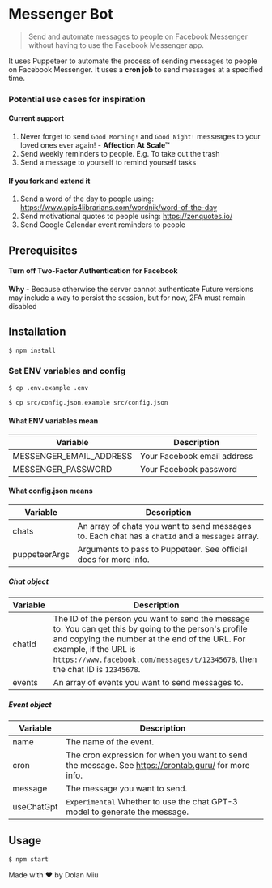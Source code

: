 # Messenger Bot

> Send and automate messages to people on Facebook Messenger without having to use the Facebook Messenger app.

It uses Puppeteer to automate the process of sending messages to people on Facebook Messenger. It uses a **cron job** to send messages at a specified time.

### Potential use cases for inspiration

#### Current support

1. Never forget to send `Good Morning!` and `Good Night!` messeages to your loved ones ever again! - **Affection At Scale™**
2. Send weekly reminders to people. E.g. To take out the trash
3. Send a message to yourself to remind yourself tasks

#### If you fork and extend it

1. Send a word of the day to people using: https://www.apis4librarians.com/wordnik/word-of-the-day
2. Send motivational quotes to people using: https://zenquotes.io/
3. Send Google Calendar event reminders to people

## Prerequisites

#### Turn off Two-Factor Authentication for Facebook

**Why -** Because otherwise the server cannot authenticate
Future versions may include a way to persist the session, but for now, 2FA must remain disabled

## Installation

```sh
$ npm install
```

### Set ENV variables and config

```sh
$ cp .env.example .env
```

```sh
$ cp src/config.json.example src/config.json
```

#### What ENV variables mean

| Variable                | Description                 |
| ----------------------- | --------------------------- |
| MESSENGER_EMAIL_ADDRESS | Your Facebook email address |
| MESSENGER_PASSWORD      | Your Facebook password      |

#### What config.json means

| Variable      | Description                                                                                      |
| ------------- | ------------------------------------------------------------------------------------------------ |
| chats         | An array of chats you want to send messages to. Each chat has a `chatId` and a `messages` array. |
| puppeteerArgs | Arguments to pass to Puppeteer. See official docs for more info.                                 |

##### Chat object

| Variable | Description                                                                                                                                                                                                                                                      |
| -------- | ---------------------------------------------------------------------------------------------------------------------------------------------------------------------------------------------------------------------------------------------------------------- |
| chatId   | The ID of the person you want to send the message to. You can get this by going to the person's profile and copying the number at the end of the URL. For example, if the URL is `https://www.facebook.com/messages/t/12345678`, then the chat ID is `12345678`. |
| events   | An array of events you want to send messages to.                                                                                                                                                                                                                 |

##### Event object

| Variable   | Description                                                                                         |
| ---------- | --------------------------------------------------------------------------------------------------- |
| name       | The name of the event.                                                                              |
| cron       | The cron expression for when you want to send the message. See https://crontab.guru/ for more info. |
| message    | The message you want to send.                                                                       |
| useChatGpt | `Experimental` Whether to use the chat GPT-3 model to generate the message.                         |

## Usage

```sh
$ npm start
```

Made with :heart: by Dolan Miu
